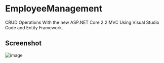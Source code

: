 # EmployeeManagement
CRUD Operations With the new ASP.NET Core 2.2 MVC Using Visual Studio Code and Entity Framework.

## Screenshot
![image](https://user-images.githubusercontent.com/24621701/44609363-42878480-a7ef-11e8-8bb6-81a11eb68516.png)

